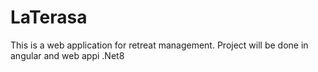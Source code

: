 # LaTerasa
This is a web application for retreat management.
Project will be done in angular and web appi .Net8 
